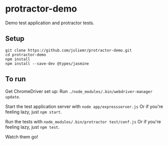 protractor-demo
===============

Demo test application and protractor tests.

Setup
-----

    git clone https://github.com/juliemr/protractor-demo.git
    cd protractor-demo
    npm install
    npm install --save-dev @types/jasmine

To run
------
Get ChromeDriver set up: Run `./node_modules/.bin/webdriver-manager update`.

Start the test application server with
`node app/expressserver.js`
Or if you're feeling lazy, just `npm start`.

Run the tests with
`node_modules/.bin/protractor test/conf.js`
Or if you're feeling lazy, just `npm test`.

Watch them go!
